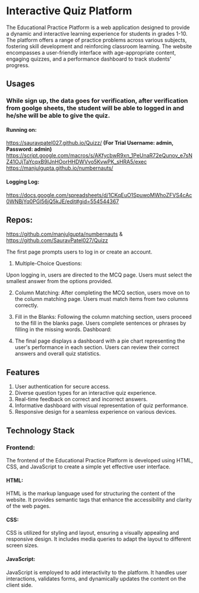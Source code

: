 
# Interactive Quiz Platform

The Educational Practice Platform is a web application designed to provide a dynamic and interactive learning experience for students in grades 1-10. The platform offers a range of practice problems across various subjects, fostering skill development and reinforcing classroom learning. The website encompasses a user-friendly interface with age-appropriate content, engaging quizzes, and a performance dashboard to track students' progress.

## Usages
### While sign up, the data goes for verification, after verification from goolge sheets, the student will be able to logged in and he/she will be able to give the quiz.

#### Running on: 
https://sauravpatel027.github.io/Quizz/
**(For Trial Username: admin, Password: admin)**
https://script.google.com/macros/s/AKfycbwR9xn_1PeUnaR72eQunov_e7sNZ41OJjTaYcqxB9IJnHOorHHDWVvo5KvwPK_sHRA5/exec 
https://manjulgupta.github.io/numbernauts/ 

#### Logging Log: 
https://docs.google.com/spreadsheets/d/1CKqEuO1SpuwoMWhoZFVS4cAc0WNBjYq0PGl56jQ5kJE/edit#gid=554544367

## Repos:
https://github.com/manjulgupta/numbernauts 
& 
https://github.com/SauravPatel027/Quizz

The first page prompts users to log in or create an account.
1. Multiple-Choice Questions:

Upon logging in, users are directed to the MCQ page.
Users must select the smallest answer from the options provided.

2. Column Matching:
After completing the MCQ section, users move on to the column matching page.
Users must match items from two columns correctly.

3. Fill in the Blanks:
Following the column matching section, users proceed to the fill in the blanks page.
Users complete sentences or phrases by filling in the missing words.
Dashboard:

4. The final page displays a dashboard with a pie chart representing the user's performance in each section.
Users can review their correct answers and overall quiz statistics.

## Features
1. User authentication for secure access.
2. Diverse question types for an interactive quiz experience.
3. Real-time feedback on correct and incorrect answers.
4. Informative dashboard with visual representation of quiz performance.
5. Responsive design for a seamless experience on various devices.
## Technology Stack
### Frontend:
The frontend of the Educational Practice Platform is developed using HTML, CSS, and JavaScript to create a simple yet effective user interface.

#### HTML:

HTML is the markup language used for structuring the content of the website. It provides semantic tags that enhance the accessibility and clarity of the web pages.

#### CSS:

CSS is utilized for styling and layout, ensuring a visually appealing and responsive design. It includes media queries to adapt the layout to different screen sizes.

#### JavaScript:

JavaScript is employed to add interactivity to the platform. It handles user interactions, validates forms, and dynamically updates the content on the client side.
